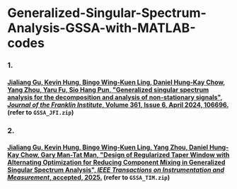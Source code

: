 # Generalized-Singular-Spectrum-Analysis-GSSA-with-MATLAB-codes


### 1. 
#### [Jialiang Gu, Kevin Hung, Bingo Wing-Kuen Ling, Daniel Hung-Kay Chow, Yang Zhou, Yaru Fu, Sio Hang Pun, "Generalized singular spectrum analysis for the decomposition and analysis of non-stationary signals", _Journal of the Franklin Institute_, Volume 361, Issue 6, April 2024, 106696.](https://www.sciencedirect.com/science/article/pii/S0016003224001170) (refer to `GSSA_JFI.zip`)

### 2. 
#### [Jialiang Gu, Kevin Hung, Bingo Wing-Kuen Ling, Yang Zhou, Daniel Hung-Kay Chow, Gary Man-Tat Man, "Design of Regularized Taper Window with Alternating Optimization for Reducing Component Mixing in Generalized Singular Spectrum Analysis", _IEEE Transactions on Instrumentation and Measurement_, accepted, 2025.](https://ieeexplore.ieee.org/document/10915685) (refer to `GSSA_TIM.zip`)
